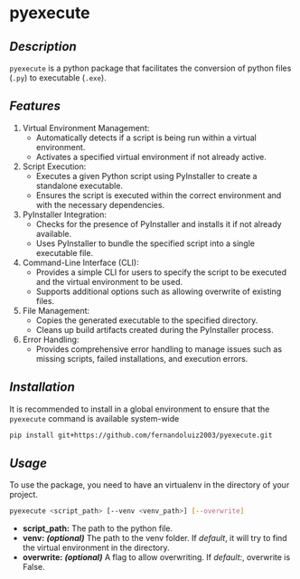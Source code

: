 # **pyexecute**

## *Description*

`pyexecute` is a python package that facilitates the conversion of python files (`.py`) to executable (`.exe`).

## *Features*
1. Virtual Environment Management:
   - Automatically detects if a script is being run within a virtual environment.
   - Activates a specified virtual environment if not already active.
2. Script Execution:
   - Executes a given Python script using PyInstaller to create a standalone executable.
   - Ensures the script is executed within the correct environment and with the necessary dependencies.
3. PyInstaller Integration:
   - Checks for the presence of PyInstaller and installs it if not already available.
   - Uses PyInstaller to bundle the specified script into a single executable file.
4. Command-Line Interface (CLI):
   - Provides a simple CLI for users to specify the script to be executed and the virtual environment to be used.
   - Supports additional options such as allowing overwrite of existing files.
5. File Management:
   - Copies the generated executable to the specified directory.
   - Cleans up build artifacts created during the PyInstaller process.
6. Error Handling:
   - Provides comprehensive error handling to manage issues such as missing scripts, failed installations, and execution errors.

## *Installation*
It is recommended to install in a global environment to ensure that the `pyexecute` command is available system-wide

```sh
pip install git+https://github.com/fernandoluiz2003/pyexecute.git
``` 

## *Usage*

To use the package, you need to have an virtualenv in the directory of your project.

```sh
pyexecute <script_path> [--venv <venv_path>] [--overwrite]
```

- **script_path:** The path to the python file.
- **venv:** ***(optional)*** The path to the venv folder. If *default*, it will try to find the virtual environment in the directory.
- **overwrite:** ***(optional)*** A flag to allow overwriting. If *default:*, overwrite is False.
